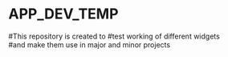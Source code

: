 # APP_DEV_TEMP
#This repository is created to
#test working of different widgets    
#and make them use in major and minor projects 

